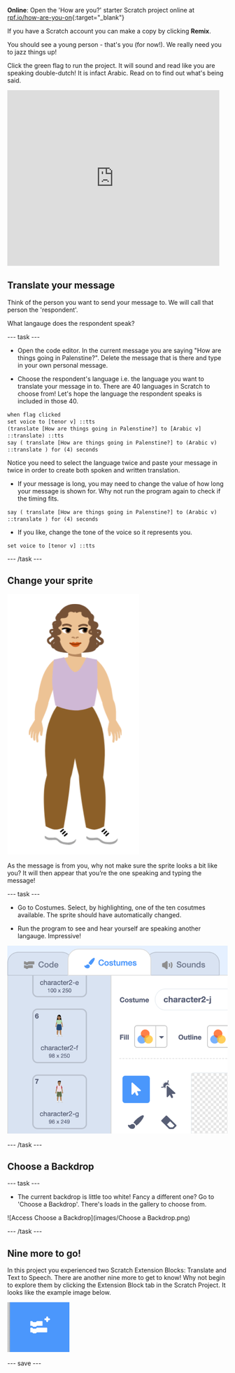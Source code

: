 **Online**: Open the 'How are you?' starter Scratch project online at [rpf.io/how-are-you-on](https://scratch.mit.edu/projects/394360639){:target="_blank"}

If you have a Scratch account you can make a copy by clicking **Remix**.

You should see a young person - that's you (for now!). We really need you to jazz things up! 

Click the green flag to run the project. It will sound and read like you are speaking double-dutch! It is infact Arabic. Read on to find out what's being said.

<div>
<iframe src="https://scratch.mit.edu/projects/395701995/embed" allowtransparency="true" width="485" height="402" frameborder="0" scrolling="no" allowfullscreen></iframe>
</div>

## Translate your message

Think of the person you want to send your message to. We will call that person the 'respondent'. 

What langauge does the respondent speak?

--- task ---

+ Open the code editor. In the current message you are saying "How are things going in Palenstine?". Delete the message that is there and type in your own personal message.

+ Choose the respondent's language i.e. the language you want to translate your message in to. There are 40 languages in Scratch to choose from! Let's hope the language the respondent speaks is included in those 40.
```blocks3
when flag clicked
set voice to [tenor v] ::tts
(translate [How are things going in Palenstine?] to [Arabic v] ::translate) ::tts
say ( translate [How are things going in Palenstine?] to (Arabic v) ::translate ) for (4) seconds
```
Notice you need to select the language twice and paste your message in twice in order to create both spoken and written translation.

+ If your message is long, you may need to change the value of how long your message is shown for. Why not run the program again to check if the timing fits.
```blocks3
say ( translate [How are things going in Palenstine?] to (Arabic v) ::translate ) for (4) seconds
```
+ If you like, change the tone of the voice so it  represents you.
```blocks3
set voice to [tenor v] ::tts
```
--- /task ---

## Change your sprite

![Access You](images/you.png)

As the message is from you, why not make sure the sprite looks a bit like you? It will then appear that you’re the one speaking and typing the message!

--- task ---
+ Go to Costumes. Select, by highlighting, one of the ten cosutmes available. The sprite should have automatically changed.

+ Run the program to see and hear yourself are speaking another langauge. Impressive!

![Access Costumes](images/Costumes.png)

--- /task ---
## Choose  a Backdrop
--- task ---

+ The current backdrop is little too white! Fancy a different one? Go to 'Choose a Backdrop'. There's loads in the gallery to choose from.

![Access Choose a Backdrop](images/Choose a Backdrop.png)

--- /task ---

## Nine more to go!

In this project you experienced two Scratch Extension Blocks: Translate and Text to Speech. There are another nine more to get to know! Why not begin to explore them by clicking the Extension Block tab in the Scratch Project. It looks like the example image below.

![Extension Blocks tab](images/extension-blocks.png)

--- save ---
